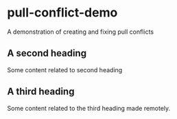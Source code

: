 # pull-conflict-demo
A demonstration of creating and fixing pull conflicts

## A second heading
Some content related to second heading

## A third heading
Some content related to the third heading made remotely.
